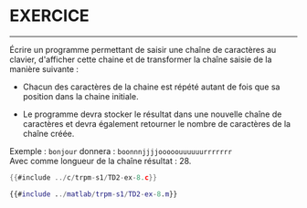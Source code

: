 # EXERCICE
----------

Écrire un programme permettant de saisir une chaîne de caractères au clavier, d'afficher cette chaine et de transformer la chaîne saisie de la manière suivante :

- Chacun des caractères de la chaine est répété autant de fois que sa position dans la chaine initiale.

- Le programme devra stocker le résultat dans une nouvelle chaîne de caractères et devra également retourner le nombre de caractères de la chaîne créée.

Exemple : `bonjour` donnera : `boonnnjjjjooooouuuuuurrrrrrr`  
Avec comme longueur de la chaîne résultat : 28.

<div class="tabbed-blocks">


```c
{{#include ../c/trpm-s1/TD2-ex-8.c}}
```

```matlab
{{#include ../matlab/trpm-s1/TD2-ex-8.m}}
```
</div>
